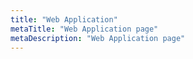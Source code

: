 ```yaml
---
title: "Web Application"
metaTitle: "Web Application page"
metaDescription: "Web Application page"
---
```


